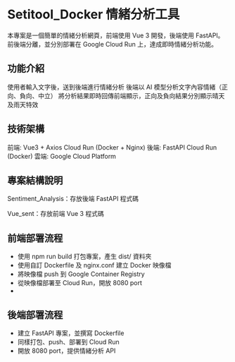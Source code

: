 # Setitool_Docker 情緒分析工具
本專案是一個簡單的情緒分析網頁，前端使用 Vue 3 開發，後端使用 FastAPI。
前後端分離，並分別部署在 Google Cloud Run 上，達成即時情緒分析功能。

## 功能介紹
使用者輸入文字後，送到後端進行情緒分析
後端以 AI 模型分析文字內容情緒（正向、負向、中立）
將分析結果即時回傳前端顯示，正向及負向結果分別顯示晴天及雨天特效

## 技術架構
前端: Vue3 + Axios	Cloud Run (Docker + Nginx)
後端: FastAPI	Cloud Run (Docker)
雲端: Google Cloud Platform	

## 專案結構說明
Sentiment_Analysis：存放後端 FastAPI 程式碼

Vue_sent：存放前端 Vue 3 程式碼

## 前端部署流程
- 使用 npm run build 打包專案，產生 dist/ 資料夾
- 使用自訂 Dockerfile 及 nginx.conf 建立 Docker 映像檔
- 將映像檔 push 到 Google Container Registry
- 從映像檔部署至 Cloud Run，開放 8080 port
- 
## 後端部署流程
- 建立 FastAPI 專案，並撰寫 Dockerfile
- 同樣打包、push、部署到 Cloud Run
- 開放 8080 port，提供情緒分析 API
